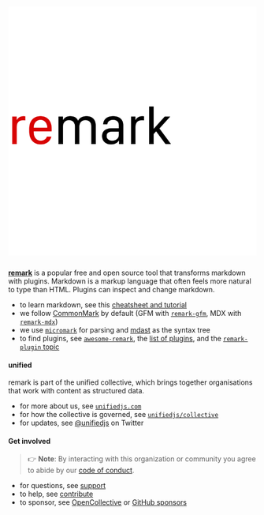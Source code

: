 # [![remark][logo]][monorepo]

[**remark**][monorepo] is a popular free and open source tool that transforms
markdown with plugins.
Markdown is a markup language that often feels more natural to type than HTML.
Plugins can inspect and change markdown.

*   to learn markdown, see this [cheatsheet and tutorial][cheat]
*   we follow [CommonMark][] by default (GFM with [`remark-gfm`][remark-gfm],
    MDX with [`remark-mdx`][remark-mdx])
*   we use [`micromark`][micromark] for parsing and [mdast][] as the syntax tree
*   to find plugins, see [`awesome-remark`][awesome], the
    [list of plugins][plugins], and the [`remark-plugin` topic][topic]

#### unified

remark is part of the unified collective, which brings together organisations
that work with content as structured data.

*   for more about us, see [`unifiedjs.com`][site]
*   for how the collective is governed, see [`unifiedjs/collective`][collective]
*   for updates, see [@unifiedjs][twitter] on Twitter

#### Get involved

> 👉 **Note**: By interacting with this organization or community you agree to
> abide by our [code of conduct][coc].

*   for questions, see [support][]
*   to help, see [contribute][]
*   to sponsor, see [OpenCollective][oc] or [GitHub sponsors][ghs]

[logo]: https://raw.githubusercontent.com/remarkjs/remark/1f338e72/logo.svg?sanitize=true

[monorepo]: https://github.com/remarkjs/remark

[commonmark]: https://commonmark.org

[remark-gfm]: https://github.com/remarkjs/remark-gfm

[remark-mdx]: https://github.com/mdx-js/mdx/tree/main/packages/remark-mdx

[cheat]: https://commonmark.org/help/

[micromark]: https://github.com/micromark/micromark

[mdast]: https://github.com/syntax-tree/mdast

[awesome]: https://github.com/remarkjs/awesome

[plugins]: https://github.com/remarkjs/remark/blob/main/doc/plugins.md#list-of-plugins

[topic]: https://github.com/topics/remark-plugin

[site]: https://unifiedjs.com

[twitter]: https://twitter.com/unifiedjs

[collective]: https://github.com/unifiedjs/collective

[coc]: https://github.com/remarkjs/.github/blob/main/code-of-conduct.md

[support]: https://github.com/remarkjs/.github/blob/main/support.md

[contribute]: https://github.com/remarkjs/.github/blob/main/contributing.md

[oc]: https://opencollective.com/unified

[ghs]: https://github.com/sponsors/unifiedjs
